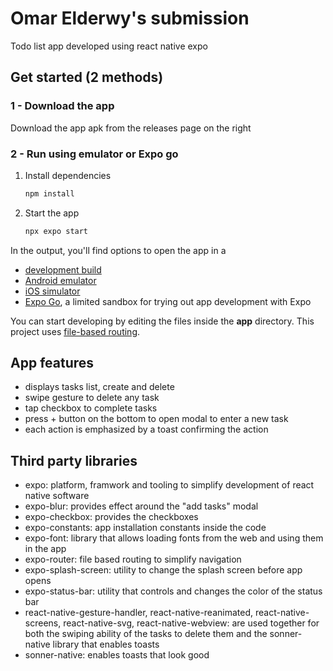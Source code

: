 # Omar Elderwy's submission

Todo list app developed using react native expo

## Get started (2 methods)

### 1 - Download the app

Download the app apk from the releases page on the right

### 2 - Run using emulator or Expo go

1. Install dependencies

   ```bash
   npm install
   ```

2. Start the app

   ```bash
   npx expo start
   ```

In the output, you'll find options to open the app in a

- [development build](https://docs.expo.dev/develop/development-builds/introduction/)
- [Android emulator](https://docs.expo.dev/workflow/android-studio-emulator/)
- [iOS simulator](https://docs.expo.dev/workflow/ios-simulator/)
- [Expo Go](https://expo.dev/go), a limited sandbox for trying out app development with Expo

You can start developing by editing the files inside the **app** directory. This project uses [file-based routing](https://docs.expo.dev/router/introduction).

## App features

- displays tasks list, create and delete
- swipe gesture to delete any task
- tap checkbox to complete tasks
- press + button on the bottom to open modal to enter a new task
- each action is emphasized by a toast confirming the action

## Third party libraries

- expo: platform, framwork and tooling to simplify development of react native software
- expo-blur: provides effect around the "add tasks" modal
- expo-checkbox: provides the checkboxes
- expo-constants: app installation constants inside the code
- expo-font: library that allows loading fonts from the web and using them in the app
- expo-router: file based routing to simplify navigation
- expo-splash-screen: utility to change the splash screen before app opens
- expo-status-bar: utility that controls and changes the color of the status bar
- react-native-gesture-handler, react-native-reanimated, react-native-screens, react-native-svg, react-native-webview: are used together for both the swiping ability of the tasks to delete them and the sonner-native library that enables toasts
- sonner-native: enables toasts that look good